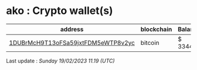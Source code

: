 # ako : Crypto wallet(s)

| address | blockchain | Balance |
|---|---|---|
| [1DUBrMcH9T13oFSa59jxtFDM5eWTP8v2yc](https://www.blockchain.com/explorer/addresses/btc/1DUBrMcH9T13oFSa59jxtFDM5eWTP8v2yc) | bitcoin | $ 33442 |

Last update : _Sunday 19/02/2023 11.19 (UTC)_

